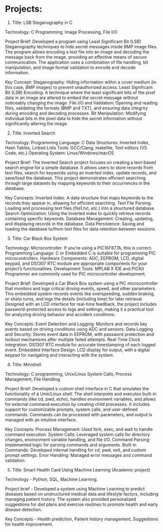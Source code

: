 # Projects:

1) Title: LSB Steganography in C

Technology: C Programming, Image Processing, File I/O

Project Brief:
Developed a program using Least Significant Bit (LSB) Steganography techniques to hide secret messages inside BMP image files. The program allows encoding a text file into an image and decoding the message back from the image, providing an effective means of secure communication. The application uses a combination of file handling, bit manipulation, and image format validation to encode and decode information.

Key Concept:
Steganography: Hiding information within a cover medium (in this case, BMP images) to prevent unauthorized access.
Least Significant Bit (LSB) Encoding: A technique where the least significant bits of the pixel data in an image are altered to embed the secret message without noticeably changing the image.
File I/O and Validation: Opening and reading files, validating the formats (BMP and TXT), and ensuring data integrity during encoding and decoding processes.
Bit Manipulation: Modifying individual bits in the pixel data to hide the secret information without significantly altering the image.


2) Title: Inverted Search
   
Technology:
Programming Language: C
Data Structures: Inverted Index, Hash Tables, Linked Lists
Tools: GCC/Clang, makefile, Text editors (VS Code, etc.)
Operating System: Linux/Windows/macOS

Project Brief:
The Inverted Search project focuses on creating a text-based search engine for a simple database. It allows users to store records from text files, search for keywords using an inverted index, update records, and save/load the database. This project demonstrates efficient searching through large datasets by mapping keywords to their occurrences in the database.

Key Concepts:
Inverted Index: A data structure that maps keywords to the records they appear in, allowing for efficient searching.
Text File Parsing: Loading and processing text files (file1.txt, etc.) into a structured database.
Search Optimization: Using the inverted index to quickly retrieve records containing specific keywords.
Database Management: Creating, updating, and displaying records in the database.
Data Persistence: Saving and loading the database to/from text files for data retention between sessions.


3) Title: Car Black Box System

Technology:
Microcontroller: If you’re using a PIC16F877A, this is correct.
Programming Language: C or Embedded C is suitable for programming PIC microcontrollers.
Hardware Components: ADC, EEPROM, LCD, digital keypad, and DS1307 RTC module are appropriate components for your project’s functionalities.
Development Tools: MPLAB X IDE and PICKit Programmer are commonly used for PIC microcontroller development.

Project Brief:
Developed a Car Black Box system using a PIC microcontroller that monitors and logs critical driving events, speed, and other parameters. This embedded system records events like overspeeding, sudden braking, or sharp turns, and logs the details (including time) for later retrieval. Designed with an LCD interface for real-time feedback, the project includes password-protected access to logs and settings, making it a practical tool for analyzing driving behavior and accident conditions.

Key Concepts:
Event Detection and Logging: Monitors and records key events based on driving conditions using ADC and sensors.
Data Logging and Security: Stores event data in EEPROM, with password protection and lockout mechanisms after multiple failed attempts.
Real-Time Clock Integration: DS1307 RTC module for accurate timestamping of each logged event.
Embedded Interface Design: LCD display for output, with a digital keypad for navigating and interacting with the system.


4) Title: Minishell
   
Technology: C programming, Unix/Linux System Calls, Process Management, File Handling

Project Brief: Developed a custom shell interface in C that simulates the functionality of a Unix/Linux shell. The shell interprets and executes built-in commands (like cd, pwd, echo), handles environment variables, and allows for external command execution by creating child processes. It includes support for customizable prompts, system calls, and user-defined commands. Commands can be processed with parameters, and output is managed with an intuitive interface.

Key Concepts:
Process Management: Used fork, exec, and wait to handle command execution.
System Calls: Leveraged system calls for directory changes, environment variable handling, and file I/O.
Command Parsing: Implemented logic for parsing commands and arguments.
Built-in Commands: Developed internal handling for cd, pwd, exit, and custom prompt settings.
Error Handling: Managed error messages and command validation.


5) Title: Smart Health Card Using Machine Learning (Academic project)
                             
Technology - Python, SQL, Machine Learning.

Project brief - Developed a system using Machine Learning to predict diseases based on unstructured medical data and lifestyle factors, including managing patient history. The system also provided personalized suggestions for diet plans and exercise routines to promote health and early disease detection.

Key Concepts - Health prediction, Patient history management, Suggestions for health improvement.

   
